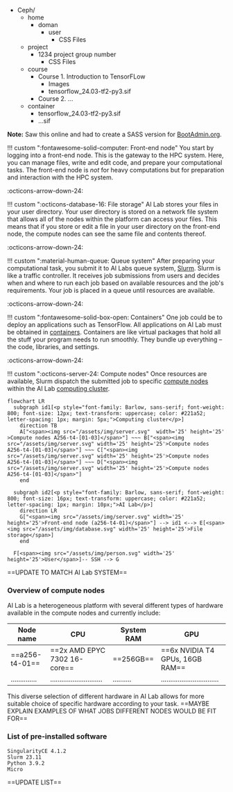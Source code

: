 <div class="tree">
  <ul>
    <li><i class="fa fa-folder-open"></i> Ceph/
      <ul>
        <li><i class="fa fa-folder-open"></i> home
          <ul>
            <li><i class="fa fa-folder-open"></i> doman
              <ul>
                <li><i class="fa fa-folder-open"></i> user
                  <ul>
                    <li><i class="fa fa-code"></i> CSS Files</li>
                  </ul>
                </li>
              </ul>
            </li>
          </ul>
        </li>
        <li><i class="fa fa-folder-open"></i> project
          <ul>
             <li><i class="fa fa-folder-open"></i> 1234 <span>project group number</span>
                <ul>
                  <li><i class="fa fa-code"></i> CSS Files</li>
                </ul>
             </li>
          </ul>
        </li>
        <li><i class="fa fa-folder-open"></i> course
          <ul>
              <li><i class="fa fa-folder-open"></i> Course 1. Introduction to TensorFLow
                <ul>
                  <li><i class="fa fa-folder"></i> Images</li>
                  <li><i class="fa fa-code"></i> tensorflow_24.03-tf2-py3.sif</li>
                </ul>
              </li>
              <li><i class="fa fa-folder-open"></i> Course 2. ...
             </li>
          </ul>
        </li>
        <li><i class="fa fa-folder-open"></i> container
          <ul>
            <li><i class="fa fa-code"></i> tensorflow_24.03-tf2-py3.sif</li>
            <li><i class="fa fa-code"></i> ...sif</li>
          </ul>
        </li>
      </ul>
    </li>
  </ul>
</div>

<div class="mt-5 pl-3">
  <strong>Note:</strong> Saw this online and had to create a SASS version for <a href="http://bootadmin.org">BootAdmin.org</a>.
</div>


!!! custom "<span class="custom-callout-icon">:fontawesome-solid-computer: Front-end node</span>"
    You start by logging into a front-end node. This is the gateway to the HPC system. Here, you can manage files, write and edit code, and prepare your computational tasks. The front-end node is *not* for heavy computations but for preparation and interaction with the HPC system.

<span class="arrow-down">:octicons-arrow-down-24:</span>

!!! custom "<span class="custom-callout-icon">:octicons-database-16: File storage</span>"
    AI Lab stores your files in your user directory. Your user directory is stored on a network file system that allows all of the nodes within the platform
    can access your files. This means that if you store or edit a file in your user directory on the front-end node, the compute nodes can see the same file and contents thereof.

<span class="arrow-down">:octicons-arrow-down-24:</span>

!!! custom "<span class="custom-callout-icon">:material-human-queue: Queue system</span>"
    After preparing your computational task, you submit it to AI Labs queue system, [Slurm](/glossery/#slurm). Slurm is like a traffic controller. It receives job submissions from users and decides when and where to run each job based on available resources and the job's requirements. Your job is placed in a queue until resources are available.

<span class="arrow-down">:octicons-arrow-down-24:</span>

!!! custom "<span class="custom-callout-icon">:fontawesome-solid-box-open: Containers</span>"
    One job could be to deploy an applications such as TensorFlow. All applications on AI Lab must be obtained in [containers](/glossery/#containers). Containers are like virtual packages that hold all the stuff your program needs to run smoothly. They bundle up everything – the code, libraries, and settings.

<span class="arrow-down">:octicons-arrow-down-24:</span>

!!! custom "<span class="custom-callout-icon">:octicons-server-24: Compute nodes</span>"
    Once resources are available, Slurm dispatch the submitted job to specific [compute nodes](/glossery/#compute-nodes) within the AI Lab [computing cluster](/glossery/#computing-cluster).

``` mermaid
flowchart LR
  subgraph id1[<p style="font-family: Barlow, sans-serif; font-weight: 800; font-size: 12px; text-transform: uppercase; color: #221a52; letter-spacing: 1px; margin: 5px;">Computing cluster</p>]
    direction TB
    A["<span><img src="/assets/img/server.svg"  width='25' height='25' >Compute nodes A256-t4-[01-03]</span>"] ~~~ B["<span><img src="/assets/img/server.svg" width='25' height='25'>Compute nodes A256-t4-[01-03]</span>"] ~~~ C["<span><img src="/assets/img/server.svg" width='25' height='25'>Compute nodes A256-t4-[01-03]</span>"] ~~~ D["<span><img src="/assets/img/server.svg" width='25' height='25'>Compute nodes A256-t4-[01-03]</span>"]
    end

  subgraph id2[<p style="font-family: Barlow, sans-serif; font-weight: 800; font-size: 16px; text-transform: uppercase; color: #221a52; letter-spacing: 1px; margin: 10px;">AI Lab</p>]
    direction LR
    G["<span><img src="/assets/img/server.svg" width='25' height='25'>Front-end node (a256-t4-01)</span>"] --> id1 <--> E[<span><img src="/assets/img/database.svg" width='25' height='25'>File storage</span>]
    end

  F[<span><img src="/assets/img/person.svg" width='25' height='25'>User</span>]-- SSH --> G
```
 ==UPDATE TO MATCH AI Lab SYSTEM==


### Overview of compute nodes
AI Lab is a heterogeneous platform with several different types of hardware available in the compute nodes and currently include:

| Node name      | CPU                           | System RAM | GPU                             |
| -------------- | ----------------------------- | ---------- |  ------------------------------ |
| ==a256-t4-01== | ==2x AMD EPYC 7302 16-core==  | ==256GB==  | ==6x NVIDIA T4 GPUs, 16GB RAM== |
| .............. | ............................  | .......... | ............................... |

This diverse selection of different hardware in AI Lab allows for more suitable choice of
specific hardware according to your task. ==MAYBE EXPLAIN EXAMPLES OF WHAT JOBS DIFFERENT NODES WOULD BE FIT FOR==


### List of pre-installed software

```console
SingularityCE 4.1.2
Slurm 23.11
Python 3.9.2
Micro
```

==UPDATE LIST==